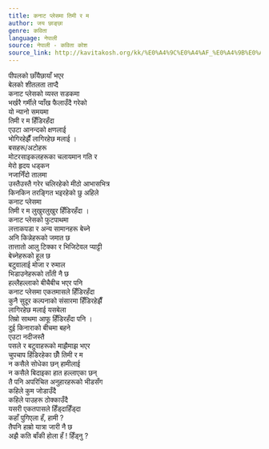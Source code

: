 ```yaml
---
title: कनाट प्लेसमा तिमी र म
author: जय छाङ्छा
genre: कविता
language: नेपाली
source: नेपाली - कविता कोश
source_link: http://kavitakosh.org/kk/%E0%A4%9C%E0%A4%AF_%E0%A4%9B%E0%A4%BE%E0%A4%99%E0%A5%8D%E0%A4%9B%E0%A4%BE
---
```


पीपलको छाँयैछायाँ भएर  
बेलको शीतलता ताप्दै  
कनाट प्लेसको व्यस्त सडकमा  
भर्खरै गर्मीले प्वाँख फैलाउँदै गरेको  
यो न्यानो समयमा  
तिमी र म हिँडिरहँदा  
एउटा आनन्दको क्षणलाई  
भोगिरहेझैँ लागिरहेछ मलाई ।  
बसहरू/अटोहरू  
मोटरसाइकलहरूका चलायमान गति र  
मेरो हृदय धड्कन  
नजानिँदो तालमा  
उस्तैउस्तै गरेर चलिरहेको मीठो आभासभित्र  
किनकिन तरङ्गित भइरहेको छु अहिले  
कनाट प्लेसमा  
तिमी र म लुखुरलुखुर हिँडिरहँदा ।  
कनाट प्लेसको फुटपाथमा  
लत्ताकपडा र अन्य सामानहरू बेच्ने  
अनि किन्नेहरूको जमात छ  
तात्तातो आलु टिक्का र भिजिटेवल प्याट्टी  
बेच्नेहरूको हूल छ  
बटुवालाई मोजा र रुमाल  
भिडाउनेहरूको ताँती नै छ  
हल्लैहल्लाको बीचैबीच भएर पनि  
कनाट प्लेसमा एकतमासले हिँडिरहँदा  
कुनै सुदूर कल्पनाको संसारमा हिँडिरहेझैँ  
लागिरहेछ मलाई यसबेला  
तिम्रो साथमा आफू हिँडिरहँदा पनि ।  
दुई किनाराको बीचमा बहने  
एउटा नदीजस्तै  
पसले र बटुवाहरूको माझैमाझ भएर  
चुपचाप हिंडिरहेका छौँ तिमी र म  
न कसैले सोधेका छन् हामीलाई  
न कसैले बिदाइका हात हल्लाएका छन्  
तै पनि अपरिचित अनुहारहरूको भीडसँग  
कहिले कुम जोडाउँदै  
कहिले पाउहरू ठोक्काउँदै  
यसरी एकतपासले हिँड्दाहिँड्दा  
कहाँ पुगिएला हँ, हामी ?  
तैपनि हाम्रो यात्रा जारी नै छ  
अझै कति बाँकी होला हँ ! हिँड्नु ?
